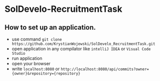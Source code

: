 # SolDevelo-RecruitmentTask

## How to set up an application.
* use command `git clone https://github.com/KrystianWojewski/SolDevelo_RecruitmentTask.git`
* open application in any compilator like `intelliJ IDEA` or `Visual Code Studio`
* run application
* open your browser
* write `localhost:8080` or `http://localhost:8080/api/commits?owner={owner}&repository={repository}`